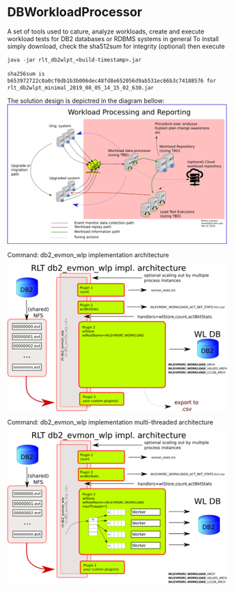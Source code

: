# DBWorkloadProcessor
A set of tools used to cature, analyze workloads, create and execute workload tests for DB2 databases or RDBMS systems in general
To install simply download, check the sha512sum for integrity (optional) then execute
```shell
java -jar rlt_db2wlpt_<build-timestamp>.jar

sha256sum is b653972722c0a0cf0db1b3b006dec48fd8e652056d9ab531ec66b3c74188576 for  rlt_db2wlpt_minimal_2019_08_05_14_15_02_630.jar
```
The solution design is depictred in the diagram bellow:
![Design](workload_processing_system_design.png)

Command: db2_evmon_wlp implementation architecture

![db2_evmon_wlp implementation architecture](db2_evmon_etl_architecture.png)


Command: db2_evmon_wlp implementation multi-threaded architecture

![db2_evmon_wlp implementation MT architecture](db2_evmon_etl_architecture_MT_insert.png)
